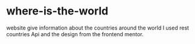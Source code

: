 # where-is-the-world
website give information about the countries around the world I used rest countries Api and the design from the frontend mentor.
